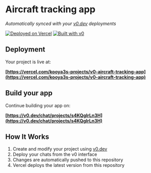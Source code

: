 # Aircraft tracking app

*Automatically synced with your [v0.dev](https://v0.dev) deployments*

[![Deployed on Vercel](https://img.shields.io/badge/Deployed%20on-Vercel-black?style=for-the-badge&logo=vercel)](https://vercel.com/kooya3s-projects/v0-aircraft-tracking-app)
[![Built with v0](https://img.shields.io/badge/Built%20with-v0.dev-black?style=for-the-badge)](https://v0.dev/chat/projects/s4KQglrLn3H)



## Deployment

Your project is live at:

**[https://vercel.com/kooya3s-projects/v0-aircraft-tracking-app](https://vercel.com/kooya3s-projects/v0-aircraft-tracking-app)**

## Build your app

Continue building your app on:

**[https://v0.dev/chat/projects/s4KQglrLn3H](https://v0.dev/chat/projects/s4KQglrLn3H)**

## How It Works

1. Create and modify your project using [v0.dev](https://v0.dev)
2. Deploy your chats from the v0 interface
3. Changes are automatically pushed to this repository
4. Vercel deploys the latest version from this repository
